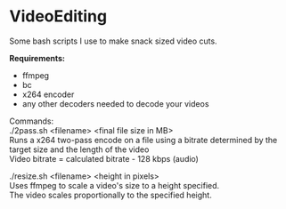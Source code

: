 VideoEditing
============

Some bash scripts I use to make snack sized video cuts.

**Requirements:**

- ffmpeg
- bc
- x264 encoder
- any other decoders needed to decode your videos

  

Commands:  
./2pass.sh \<filename\> \<final file size in MB\>  
Runs a x264 two-pass encode on a file using a bitrate determined by the target size and the length of the video  
Video bitrate = calculated bitrate - 128 kbps (audio)

./resize.sh \<filename\> \<height in pixels\>  
Uses ffmpeg to scale a video's size to a height specified.  
The video scales proportionally to the specified height.
